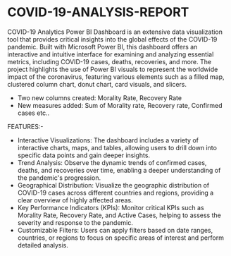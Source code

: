 # COVID-19-ANALYSIS-REPORT
COVID-19 Analytics Power BI Dashboard is an extensive data visualization tool that provides critical insights into the global effects of the COVID-19 pandemic.
Built with Microsoft Power BI, this dashboard offers an interactive and intuitive interface for examining and analyzing essential metrics, including COVID-19 cases, deaths, recoveries, and more.
The project highlights the use of Power BI visuals to represent the worldwide impact of the coronavirus, featuring various elements such as a filled map, clustered column chart, donut chart, card visuals, and slicers.

* Two  new columns created: Morality Rate, Recovery Rate
* New measures added: Sum of Morality rate, Recovery rate, Confirmed cases etc..

FEATURES:-
* Interactive Visualizations: 
       The dashboard includes a variety of interactive charts, maps, and tables, allowing users to drill down into specific data points and gain deeper insights.
* Trend Analysis:
       Observe the dynamic trends of confirmed cases, deaths, and recoveries over time, enabling a deeper understanding of the          pandemic's progression.
* Geographical Distribution:
       Visualize the geographic distribution of COVID-19 cases across different countries and regions, providing a clear overview of highly affected areas.
* Key Performance Indicators (KPIs):
       Monitor critical KPIs such as Morality Rate, Recovery Rate, and Active Cases, helping to assess the severity and response to the pandemic.
* Customizable Filters:
       Users can apply filters based on date ranges, countries, or regions to focus on specific areas of interest and perform detailed analysis.
